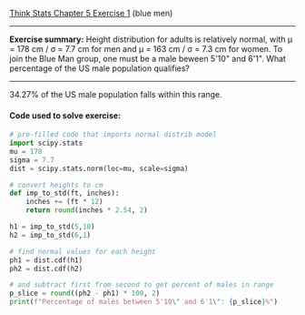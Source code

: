 [Think Stats Chapter 5 Exercise 1](http://greenteapress.com/thinkstats2/html/thinkstats2006.html#toc50) (blue men)

---

**Exercise summary:** Height distribution for adults is relatively normal, with µ = 178 cm / σ = 7.7 cm for men and µ = 163 cm / σ = 7.3 cm for women. To join the Blue Man group, one must be a male beween 5'10" and 6'1". What percentage of the US male population qualifies?

---

34.27% of the US male population falls within this range.

#### Code used to solve exercise:
```python
# pre-filled code that imports normal distrib model
import scipy.stats
mu = 178
sigma = 7.7
dist = scipy.stats.norm(loc=mu, scale=sigma)

# convert heights to cm
def imp_to_std(ft, inches):
    inches += (ft * 12)
    return round(inches * 2.54, 2)

h1 = imp_to_std(5,10)
h2 = imp_to_std(6,1)

# find normal values for each height
ph1 = dist.cdf(h1)
ph2 = dist.cdf(h2)

# and subtract first from second to get percent of males in range
p_slice = round((ph2 - ph1) * 100, 2)
print(f"Percentage of males between 5'10\" and 6'1\": {p_slice}%")
```
